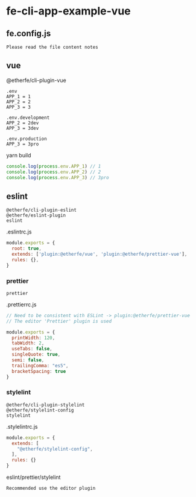 

# fe-cli-app-example-vue

## fe.config.js
```
Please read the file content notes
```

## vue
@etherfe/cli-plugin-vue

```
.env
APP_1 = 1
APP_2 = 2
APP_3 = 3

.env.development
APP_2 = 2dev
APP_3 = 3dev

.env.production
APP_3 = 3pro

```

yarn build

```js
console.log(process.env.APP_1) // 1
console.log(process.env.APP_2) // 2
console.log(process.env.APP_3) // 3pro
```


## eslint

```
@etherfe/cli-plugin-eslint  
@etherfe/eslint-plugin  
eslint  
```

.eslintrc.js

```js
module.exports = {
  root: true,
  extends: ['plugin:@etherfe/vue', 'plugin:@etherfe/prettier-vue'],
  rules: {},
}

```

### prettier

```
prettier
```

.prettierrc.js

```js
// Need to be consistent with ESLint -> plugin:@etherfe/prettier-vue
// The editor 'Prettier' plugin is used

module.exports = {
  printWidth: 120,
  tabWidth: 2,
  useTabs: false,
  singleQuote: true,
  semi: false,
  trailingComma: "es5",
  bracketSpacing: true
}
```
### stylelint

```
@etherfe/cli-plugin-stylelint  
@etherfe/stylelint-config
stylelint  
```

.stylelintrc.js
```js
module.exports = {
  extends: [
    "@etherfe/stylelint-config",
  ],
  rules: {}
}

```

eslint/prettier/stylelint
```
Recommended use the editor plugin
```